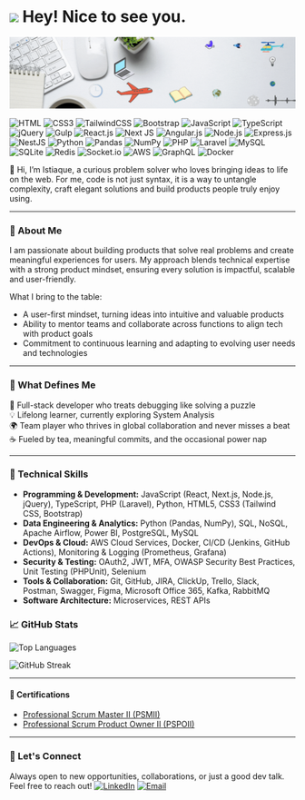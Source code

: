 <h1><img src="https://emojis.slackmojis.com/emojis/images/1531849430/4246/blob-sunglasses.gif?1531849430" width="30"/> Hey! Nice to see you.</h1>

![Istiaque GIF](./Istiaque.gif)

![HTML](https://img.shields.io/badge/HTML5-E34F26?style=flat-square&logo=html5&logoColor=white)
![CSS3](https://img.shields.io/badge/CSS3-1572B6?style=flat-square&logo=css3&logoColor=white)
![TailwindCSS](https://img.shields.io/badge/Tailwind_CSS-38B2AC?style=flat-square&logo=tailwind-css&logoColor=white)
![Bootstrap](https://img.shields.io/badge/Bootstrap-563D7C?style=flat-square&logo=bootstrap&logoColor=white)
![JavaScript](https://img.shields.io/badge/JavaScript-F7DF1E?style=flat-square&logo=javascript&logoColor=black)
![TypeScript](https://img.shields.io/badge/TypeScript-007ACC?style=flat-square&logo=typescript&logoColor=white)
![jQuery](https://img.shields.io/badge/jQuery-0769AD?style=flat-square&logo=jquery&logoColor=white)
![Gulp](https://img.shields.io/badge/GULP-%23CF4647.svg?style=flat-square&logo=gulp&logoColor=white)
![React.js](https://img.shields.io/badge/React.js-0081CB?style=flat-square&logo=react&logoColor=61DAFB)
![Next JS](https://img.shields.io/badge/Next-black?style=flat-square&logo=next.js&logoColor=white)
![Angular.js](https://img.shields.io/badge/Angular.js-DD0031?style=flat-square&logo=angular&logoColor=white)
![Node.js](https://img.shields.io/badge/Node.js-43853D?style=flat-square&logo=node.js&logoColor=white)
![Express.js](https://img.shields.io/badge/express.js-%23404d59.svg?style=flat-square&logo=express&logoColor=%2361DAFB)
![NestJS](https://img.shields.io/badge/nestjs-%23E0234E.svg?style=flat-square&logo=nestjs&logoColor=white)
![Python](https://img.shields.io/badge/Python-F7DF1E?style=flat-square&logo=javascript&logoColor=black)
![Pandas](https://img.shields.io/badge/Pandas-43853D?style=flat-square&logo=node.js&logoColor=white)
![NumPy](https://img.shields.io/badge/NumPy-07405E?style=flat-square&logo=sqlite&logoColor=white)
![PHP](https://img.shields.io/badge/PHP-777BB4?style=flat-square&logo=php&logoColor=white)
![Laravel](https://img.shields.io/badge/Laravel-FF2D20?style=flat-square&logo=laravel&logoColor=white)
![MySQL](https://img.shields.io/badge/MySQL-005C84?style=flat-square&logo=mysql&logoColor=white)
![SQLite](https://img.shields.io/badge/SQLite-07405E?style=flat-square&logo=sqlite&logoColor=white)
![Redis](https://img.shields.io/badge/redis-%23DD0031.svg?&style=flat-square&logo=redis&logoColor=white)
![Socket.io](https://img.shields.io/badge/Socket.io-black?style=flat-square&logo=socket.io&badgeColor=010101)
![AWS](https://img.shields.io/badge/AWS-%23FF9900.svg?&style=flat-square&logo=amazon-aws&logoColor=white)
![GraphQL](https://img.shields.io/badge/-GraphQL-E10098?style=flat-square&logo=graphql&logoColor=white)
![Docker](https://img.shields.io/badge/Docker-0CC1F3?style=flat-square&logo=docker&logoColor=white)

👋 Hi, I’m Istiaque, a curious problem solver who loves bringing ideas to life on the web. For me, code is not just syntax, it is a way to untangle complexity, craft elegant solutions and build products people truly enjoy using.

---

### 🧠 About Me
I am passionate about building products that solve real problems and create meaningful experiences for users. My approach blends technical expertise with a strong product mindset, ensuring every solution is impactful, scalable and user-friendly.

What I bring to the table:
* A user-first mindset, turning ideas into intuitive and valuable products
* Ability to mentor teams and collaborate across functions to align tech with product goals
* Commitment to continuous learning and adapting to evolving user needs and technologies

---

### 🚀 What Defines Me

🧩 Full-stack developer who treats debugging like solving a puzzle <br />
💡 Lifelong learner, currently exploring System Analysis <br />
🌍 Team player who thrives in global collaboration and never misses a beat <br />
☕ Fueled by tea, meaningful commits, and the occasional power nap <br />

---

### 🔧 Technical Skills

- **Programming & Development:** JavaScript (React, Next.js, Node.js, jQuery), TypeScript, PHP (Laravel), Python, HTML5, CSS3 (Tailwind CSS, Bootstrap)  
- **Data Engineering & Analytics:** Python (Pandas, NumPy), SQL, NoSQL, Apache Airflow, Power BI, PostgreSQL, MySQL
- **DevOps & Cloud:** AWS Cloud Services, Docker, CI/CD (Jenkins, GitHub Actions), Monitoring & Logging (Prometheus, Grafana) 
- **Security & Testing:** OAuth2, JWT, MFA, OWASP Security Best Practices, Unit Testing (PHPUnit), Selenium  
- **Tools & Collaboration:** Git, GitHub, JIRA, ClickUp, Trello, Slack, Postman, Swagger, Figma, Microsoft Office 365, Kafka, RabbitMQ 
- **Software Architecture:** Microservices, REST APIs  


### 📈 GitHub Stats

![Top Languages](https://github-readme-stats.vercel.app/api/top-langs/?username=Istiaque-Hasan&theme=dracula&show_icons=true&hide_border=true&layout=compact)

![GitHub Streak](https://github-readme-streak-stats.herokuapp.com/?user=Istiaque-Hasan&theme=dracula&hide_border=true)

---

#### 🏅 Certifications
- [Professional Scrum Master II (PSMII)](https://www.credly.com/badges/e3efd250-c0e7-4531-b7f6-f2c92b651253)  
- [Professional Scrum Product Owner II (PSPOII)](https://www.credly.com/badges/80b918ad-e04f-45b2-92dd-009de137fc22/public_ur)  

---
### 💬 Let's Connect

Always open to new opportunities, collaborations, or just a good dev talk. Feel free to reach out! 
[![LinkedIn](https://img.shields.io/badge/LinkedIn-0077B5?style=flat-square&logo=linkedin&logoColor=white)](https://www.linkedin.com/in/mdistiaque-hasan)
[![Email](https://img.shields.io/badge/Email-D14836?style=flat-square&logo=gmail&logoColor=white)](mailto:istiaquehasan.uib@gmail.com)


